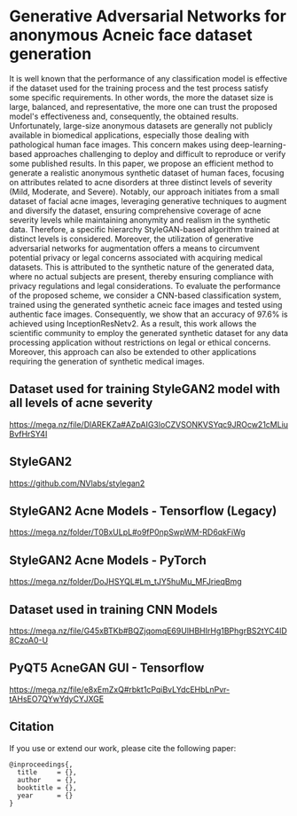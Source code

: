 # Generative Adversarial Networks for anonymous Acneic face dataset generation

It is well known that the performance of any classification model is effective if the dataset used for the training process and the test process satisfy some specific requirements. In other words, the more the dataset size is large, balanced, and representative, the more one can trust the proposed model's effectiveness and, consequently, the obtained results. Unfortunately, large-size anonymous datasets are generally not publicly available in biomedical applications, especially those dealing with pathological human face images. This concern makes using deep-learning-based approaches challenging to deploy and difficult to reproduce or verify some published results. In this paper, we propose an efficient method to generate a realistic anonymous synthetic dataset of human faces, focusing on attributes related to acne disorders at three distinct levels of severity (Mild, Moderate, and Severe). Notably, our approach initiates from a small dataset of facial acne images, leveraging generative techniques to augment and diversify the dataset, ensuring comprehensive coverage of acne severity levels while maintaining anonymity and realism in the synthetic data. Therefore, a specific hierarchy StyleGAN-based algorithm trained at distinct levels is considered. Moreover, the utilization of generative adversarial networks for augmentation offers a means to circumvent potential privacy or legal concerns associated with acquiring medical datasets. This is attributed to the synthetic nature of the generated data, where no actual subjects are present, thereby ensuring compliance with privacy regulations and legal considerations. To evaluate the performance of the proposed scheme, we consider a CNN-based classification system, trained using the generated synthetic acneic face images and tested using authentic face images. Consequently, we show that an accuracy of 97.6\% is achieved using InceptionResNetv2. As a result, this work allows the scientific community to employ the generated synthetic dataset for any data processing application without restrictions on legal or ethical concerns. Moreover, this approach can also be extended to other applications requiring the generation of synthetic medical images.

## Dataset used for training StyleGAN2 model with all levels of acne severity
https://mega.nz/file/DlAREKZa#AZpAIG3loCZVSONKVSYqc9JROcw21cMLiuBvfHrSY4I

## StyleGAN2
https://github.com/NVlabs/stylegan2

## StyleGAN2 Acne Models - Tensorflow (Legacy)
https://mega.nz/folder/T0BxULpL#o9fP0npSwpWM-RD6qkFiWg

## StyleGAN2 Acne Models - PyTorch
https://mega.nz/folder/DoJHSYQL#Lm_tJY5huMu_MFJrieqBmg

## Dataset used in training CNN Models
https://mega.nz/file/G45xBTKb#BQZjqomqE69UlHBHIrHg1BPhgrBS2tYC4lD8CzoA0-U

## PyQT5 AcneGAN GUI - Tensorflow
https://mega.nz/file/e8xEmZxQ#rbkt1cPqiBvLYdcEHbLnPvr-tAHsEO7QYwYdyCYJXGE


## Citation
If you use or extend our work, please cite the following paper:
```
@inproceedings{,
  title     = {},
  author    = {},
  booktitle = {},
  year      = {}
}
```


